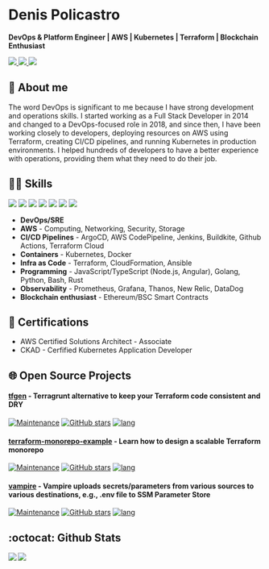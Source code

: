 # Denis Policastro

__DevOps & Platform Engineer | AWS | Kubernetes | Terraform | Blockchain Enthusiast__

<a href= "https://www.linkedin.com/in/dpolicastro/">
  <img src="https://img.shields.io/badge/-LinkedIn-0077B5?style=flat&logo=Linkedin&logoColor=white"/>
</a>
<a href= "mailto:denis.policastro@gmail.com">
  <img src="https://img.shields.io/badge/-Gmail-c14438?style=flat&logo=Gmail&logoColor=white"/>
</a>
<a href= "https://dones.io">
  <img src="https://img.shields.io/website/https/dones.io.svg"/>
</a>

## 🧍 About me

The word DevOps is significant to me because I have strong
development and operations skills. I started working as a Full Stack
Developer in 2014 and changed to a DevOps-focused role in 2018, and
since then, I have been working closely to developers, deploying
resources on AWS using Terraform, creating CI/CD pipelines, and
running Kubernetes in production environments. I helped hundreds of
developers to have a better experience with operations, providing them
what they need to do their job.

## 👨‍💻 Skills

<div>
  <img src="https://img.shields.io/badge/-AWS-grey?style=for-the-badge&logo=amazonaws"/>
  <img src="https://img.shields.io/badge/-Kubernetes-grey?style=for-the-badge&logo=Kubernetes"/>
  <img src="https://img.shields.io/badge/-Terraform-grey?style=for-the-badge&logo=Terraform"/>
  <img src="https://img.shields.io/badge/-Node.js-grey?style=for-the-badge&logo=nodedotjs"/>
  <img src="https://img.shields.io/badge/-Go-grey?style=for-the-badge&logo=go"/>
  <img src="https://img.shields.io/badge/-Rust-grey?style=for-the-badge&logo=rust"/>
  <img src="https://img.shields.io/badge/-Ethereum-grey?style=for-the-badge&logo=ethereum"/>
  <!-- Ref https://github.com/simple-icons/simple-icons/blob/develop/slugs.md -->
</div>

- __DevOps/SRE__
- __AWS__ - Computing, Networking, Security, Storage
- __CI/CD Pipelines__ - ArgoCD, AWS CodePipeline, Jenkins, Buildkite, Github Actions, Terraform Cloud
- __Containers__ - Kubernetes, Docker
- __Infra as Code__ - Terraform, CloudFormation, Ansible
- __Programming__ - JavaScript/TypeScript (Node.js, Angular), Golang, Python, Bash, Rust
- __Observability__ - Prometheus, Grafana, Thanos, New Relic, DataDog
- __Blockchain enthusiast__ - Ethereum/BSC Smart Contracts

## 🥇 Certifications

- AWS Certified Solutions Architect - Associate
- CKAD - Cerfified Kubernetes Application Developer

## 🌐 Open Source Projects

#### [tfgen](https://github.com/refl3ction/tfgen) - Terragrunt alternative to keep your Terraform code consistent and DRY

[![Maintenance](https://img.shields.io/badge/Maintained%3F-yes-green.svg)](https://github.com/refl3ction/tfgen/graphs/commit-activity)
[![GitHub stars](https://img.shields.io/github/stars/refl3ction/tfgen.svg?style=social&label=Star)](https://github.com/refl3ction/tfgen/stargazers/)
[![lang](https://img.shields.io/github/go-mod/go-version/refl3ction/tfgen.svg)](https://github.com/refl3ction/tfgen)

#### [terraform-monorepo-example](https://github.com/refl3ction/terraform-monorepo-example) - Learn how to design a scalable Terraform monorepo

[![Maintenance](https://img.shields.io/badge/Maintained%3F-yes-green.svg)](https://github.com/refl3ction/terraform-monorepo-example/graphs/commit-activity)
[![GitHub stars](https://img.shields.io/github/stars/refl3ction/terraform-monorepo-example.svg?style=social&label=Star)](https://github.com/refl3ction/terraform-monorepo-example/stargazers/)
[![lang](https://img.shields.io/badge/Terraform-~%3E%201.0.0-blue)](https://github.com/refl3ction/tfgen)

#### [vampire](https://github.com/refl3ction/vampire) - Vampire uploads secrets/parameters from various sources to various destinations, e.g., .env file to SSM Parameter Store

[![Maintenance](https://img.shields.io/badge/Maintained%3F-yes-green.svg)](https://github.com/refl3ction/vampire/graphs/commit-activity)
[![GitHub stars](https://img.shields.io/github/stars/refl3ction/vampire.svg?style=social&label=Star)](https://github.com/refl3ction/vampire/stargazers/)
[![lang](https://img.shields.io/badge/Rust-1.64.0-red)](https://github.com/refl3ction/vampire)

## :octocat: Github Stats

<div style="height: 500px;">
  <img align="left" src="https://github-readme-stats.vercel.app/api/top-langs/?username=refl3ction&langs_count=7&theme=vue" />
  <img align="left" src="https://github-readme-stats.vercel.app/api?username=refl3ction&count_private=true&show_icons=true&include_all_commits=true&theme=vue"/>
</div>

<!--
## 😆 And last but not least

<p align="center">
  <img width="500" height="500" src="./images/debugging.jpeg" />
</p>

**refl3ction/refl3ction** is a ✨ _special_ ✨ repository because its `README.md` (this file) appears on your GitHub profile.

Here are some ideas to get you started:

- 🔭 I’m currently working on ...
- 🌱 I’m currently learning ...
- 👯 I’m looking to collaborate on ...
- 🤔 I’m looking for help with ...
- 💬 Ask me about ...
- 📫 How to reach me: ...
- 😄 Pronouns: ...
- ⚡ Fun fact: ...
-->
